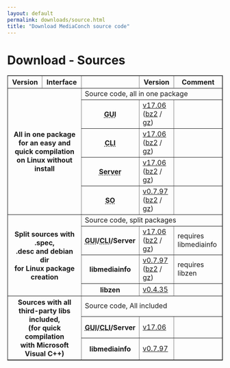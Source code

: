 ```yaml
---
layout: default
permalink: downloads/source.html
title: "Download MediaConch source code"
---
```


# Download - Sources

<section id="Sources"></section>

<table border="1">
<thead>
<tr class="table-header">
    <th>Version</th>
    <th>Interface</th>
    <th>&nbsp;</th>
    <th>Version</th>
    <th>Comment</th>
</tr>
</thead>
<tbody>

<tr>
    <th rowspan="5" colspan="2">All in one package<br /> for an easy and quick compilation<br /> on Linux without install</th>
    <td class="table-OS" colspan="3" id="AllInOne">Source code, all in one package</td>
</tr>
<tr>
    <th><abbr title="Graphical User Interface">GUI</abbr></th>
    <td><a href="//mediaarea.net/download/binary/mediaconch-gui/17.06/MediaConch_GUI_17.06_GNU_FromSource.tar.xz">v17.06</a> (<a href="//mediaarea.net/download/binary/mediaconch-gui/17.06/MediaConch_GUI_17.06_GNU_FromSource.tar.bz2">bz2</a> / <a href="//mediaarea.net/download/binary/mediaconch-gui/17.06/MediaConch_GUI_17.06_GNU_FromSource.tar.gz">gz</a>)</td>
    <td>&nbsp;</td>
</tr>
<tr>
    <th><abbr title="Command Line Interface">CLI</abbr></th>
    <td><a href="//mediaarea.net/download/binary/mediaconch/17.06/MediaConch_CLI_17.06_GNU_FromSource.tar.xz">v17.06</a> (<a href="//mediaarea.net/download/binary/mediaconch/17.06/MediaConch_CLI_17.06_GNU_FromSource.tar.bz2">bz2</a> / <a href="//mediaarea.net/download/binary/mediaconch/17.06/MediaConch_CLI_17.06_GNU_FromSource.tar.gz">gz</a>)</td>
    <td>&nbsp;</td>
</tr>
<tr>
    <th><abbr title="Server">Server</abbr></th>
    <td><a href="//mediaarea.net/download/binary/mediaconch-server/17.06/MediaConch_Server_17.06_GNU_FromSource.tar.xz">v17.06</a> (<a href="//mediaarea.net/download/binary/mediaconch-server/17.06/MediaConch_Server_17.06_GNU_FromSource.tar.bz2">bz2</a> / <a href="//mediaarea.net/download/binary/mediaconch-server/17.06/MediaConch_Server_17.06_GNU_FromSource.tar.gz">gz</a>)</td>
    <td>&nbsp;</td>
</tr>
<tr>
    <th><abbr title="Shared Object">SO</abbr></th>
    <td><a href="//mediaarea.net/download/binary/libmediainfo0/0.7.97/MediaInfo_DLL_0.7.97_GNU_FromSource.tar.xz">v0.7.97</a> (<a href="//mediaarea.net/download/binary/libmediainfo0/0.7.97/MediaInfo_DLL_0.7.97_GNU_FromSource.tar.bz2">bz2</a> / <a href="//mediaarea.net/download/binary/libmediainfo0/0.7.97/MediaInfo_DLL_0.7.97_GNU_FromSource.tar.gz">gz</a>)</td>
    <td>&nbsp;</td>
</tr>
<tr>
    <th rowspan="4" colspan="2">Split sources with .spec,<br />.desc and debian dir<br /> for Linux package creation</th>
    <td class="table-OS" colspan="3" id="Split">Source code, split packages</td>
</tr>
<tr>
    <th><abbr title="Graphical User Interface">GUI</abbr>/<abbr title="Command Line Interface">CLI</abbr>/Server</th>
    <td><a href="//mediaarea.net/download/source/mediaconch/17.06/mediaconch_17.06.tar.xz">v17.06</a> (<a href="//mediaarea.net/download/source/mediaconch/17.06/mediaconch_17.06.tar.bz2">bz2</a> / <a href="//mediaarea.net/download/source/mediaconch/17.06/mediaconch_17.06.tar.gz">gz</a>)</td>
    <td>requires libmediainfo</td>
</tr>
<tr>
    <th>libmediainfo</th>
    <td><a href="//mediaarea.net/download/source/libmediainfo/0.7.97/libmediainfo_0.7.97.tar.xz">v0.7.97</a> (<a href="//mediaarea.net/download/source/libmediainfo/0.7.97/libmediainfo_0.7.97.tar.bz2">bz2</a> / <a href="//mediaarea.net/download/source/libmediainfo/0.7.97/libmediainfo_0.7.97.tar.gz">gz</a>)</td>
    <td>requires libzen</td>
</tr>
<tr>
    <th>libzen</th>
    <td><a href="//mediaarea.net/download/source/libzen/0.4.35/libzen_0.4.35.tar.bz2">v0.4.35</a></td>
    <td>&nbsp;</td>
</tr>
<tr>
    <th rowspan="3" colspan="2">Sources with all<br />third-party libs included,<br />(for quick compilation<br />with Microsoft Visual C++)</th>
    <td class="table-OS" colspan="3" id="Split">Source code, All included</td>
</tr>
<tr>
    <th><abbr title="Graphical User Interface">GUI</abbr>/<abbr title="Command Line Interface">CLI</abbr>/Server</th>
    <td><a href="//mediaarea.net/download/source/mediaconch/17.06/mediaconch_17.06_AllInclusive.7z">v17.06</a></td>
    <td>&nbsp;</td>
</tr>
<tr>
    <th>libmediainfo</th>
    <td><a href="//mediaarea.net/download/source/libmediainfo/0.7.97/libmediainfo_0.7.97_AllInclusive.7z">v0.7.97</a></td>
    <td>&nbsp;</td>
</tr>

</tbody>
</table>
